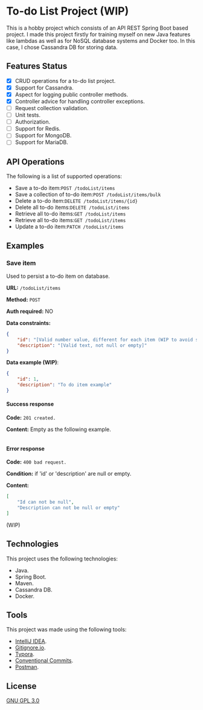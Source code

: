 # To-do List Project (WIP)

This is a hobby project which consists of an API REST Spring Boot based project.
I made this project firstly for training myself on new Java features like lambdas as well as for NoSQL database systems and Docker too.
In this case, I chose Cassandra DB for storing data.

## Features Status

- [x] CRUD operations for a to-do list project.
- [x] Support for Cassandra.
- [x] Aspect for logging public controller methods.
- [x] Controller advice for handling controller exceptions.
- [ ] Request collection validation.
- [ ] Unit tests.
- [ ] Authorization.
- [ ] Support for Redis.
- [ ] Support for MongoDB.
- [ ] Support for MariaDB.

## API Operations

The following is a list of supported operations:
- Save a to-do item:`POST /todoList/items`
- Save a collection of to-do item:`POST /todoList/items/bulk`
- Delete a to-do item:`DELETE /todoList/items/{id}`
- Delete all to-do items:`DELETE /todoList/items`
- Retrieve all to-do items:`GET /todoList/items`
- Retrieve all to-do items:`GET /todoList/items`
- Update a to-do item:`PATCH /todoList/items`

## Examples

### Save item

Used to persist a to-do item on database.

**URL:**  `/todoList/items`

**Method:**  `POST`

**Auth required:** NO

**Data constraints:**

```json
{
	"id": "[Valid number value, different for each item (WIP to avoid sending this parameter)]",
	"description": "[Valid text, not null or empty]"
}
```

**Data example (WIP)**:

```json
{
	"id": 1,
	"description": "To do item example"
}
```



#### Success response

**Code:** `201 created.`

**Content:** Empty as the following example.

```json

```

#### Error response

**Code:** `400 bad request.`

**Condition:** if 'id' or 'description' are null or empty.

**Content:**

```json
[
    "Id can not be null",
    "Description can not be null or empty"
]
```

(WIP)

## Technologies

This project uses the following technologies:
- Java.
- Spring Boot.
- Maven.
- Cassandra DB.
- Docker.

## Tools

This project was made using the following tools:

- [IntelliJ IDEA](https://www.jetbrains.com/idea).
- [Gitignore.io](https://www.gitignore.io).
- [Typora](https://typora.io).
- [Conventional Commits](https://www.conventionalcommits.org/en/v1.0.0-beta.4).
- [Postman](https://www.getpostman.com/).

## License

[GNU GPL 3.0](./LICENSE)